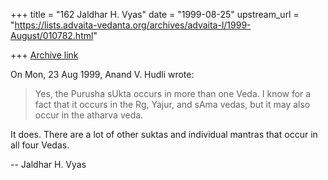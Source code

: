+++
title = "162 Jaldhar H. Vyas"
date = "1999-08-25"
upstream_url = "https://lists.advaita-vedanta.org/archives/advaita-l/1999-August/010782.html"

+++
[Archive link](https://lists.advaita-vedanta.org/archives/advaita-l/1999-August/010782.html)

On Mon, 23 Aug 1999, Anand V. Hudli wrote:

>   Yes, the Purusha sUkta occurs in more than one Veda. I know for
>   a fact that it occurs in the Rg, Yajur, and sAma vedas, but it
>   may also occur in the atharva veda.

It does.  There are a lot of other suktas and individual mantras that
occur in all four Vedas.

--
Jaldhar H. Vyas <jaldhar at braincells.com>

